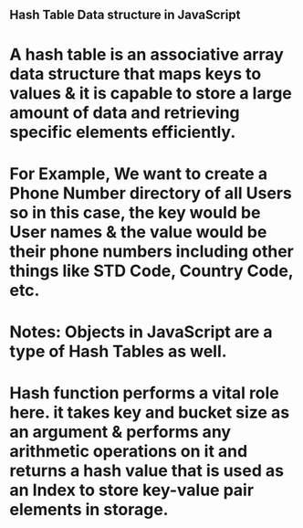 ## Hash Table Data structure in JavaScript

# A hash table is an associative array data structure that maps keys to values & it is capable to store a large amount of data and retrieving specific elements efficiently.
# For Example, We want to create a Phone Number directory of all Users so in this case, the key would be User names & the value would be their phone numbers including other things like STD Code, Country Code, etc.

# Notes: Objects in JavaScript are a type of Hash Tables as well.

# Hash function performs a vital role here. it takes key and bucket size as an argument & performs any arithmetic operations on it and returns a hash value that is used as an Index to store key-value pair elements in storage.
